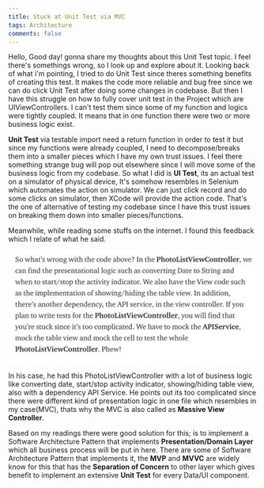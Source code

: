 ```yaml
---
title: Stuck at Unit Test via MVC
tags: Architecture
comments: false
---
```


Hello, Good day! gonna share my thoughts about this Unit Test topic. I feel there's somethings wrong, so I look up and explore
about it. Looking back of what i'm pointing, I tried to do Unit Test since theres something benefits of creating
this test. It makes the code more reliable and bug free since we can do click Unit Test after doing some changes in codebase.
But then I have this struggle on how to fully cover unit test in the Project which are UIViewControllers. I can't test them since some of my
function and logics were tightly coupled. It means that in one function there were two or more business logic exist.

**Unit Test** via testable import need a return function in order to test it but since my functions were already coupled, I need to
decompose/breaks them into a smaller pieces which I have my own trust issues. I feel there something strange bug will pop out
elsewhere since I will move some of the business logic from my codebase. So what I did is **UI Test**, its an actual test on a simulator of physical device, It's somehow resembles in Selenium which automates the action on simulator. We can just click record and do some clicks on simulator, then XCode will provide the action code. That's the one of alternative of testing my codebase since I have this trust
issues on breaking them down into smaller pieces/functions.

Meanwhile, while reading some stuffs on the internet. I found this feedback which I relate of what he said.

![alt text](/assets/img/someone.png)

In his case, he had this PhotoListViewController with a lot of business logic like converting date, start/stop activity indicator,
showing/hiding table view, also with a dependency API Service. He points out its too complicated since there were different kind of
presentation logic in one file which resembles in my case(MVC), thats why the MVC is also called as **Massive View Controller**.

Based on my readings there were good solution for this; is to implement a Software Architecture Pattern that implements **Presentation/Domain Layer** which all business process will be put in here. There are some of Software Architecture Pattern that implements it, the **MVP** and **MVVC** are widely know for this that has the **Separation of Concern** to other layer which gives benefit to implement an extensive **Unit Test** for every Data/UI component.

<br>
<br>
<br>

